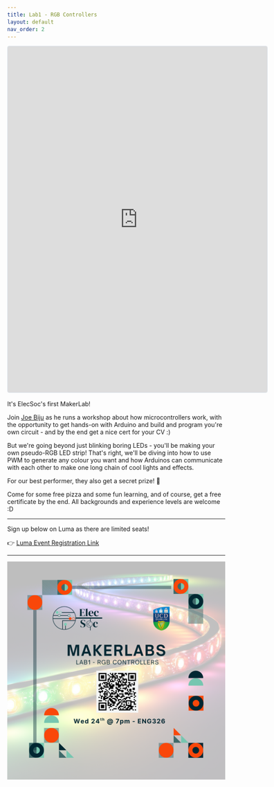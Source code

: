 ```yaml
---
title: Lab1 - RGB Controllers
layout: default
nav_order: 2
---
```


<iframe
  src="https://luma.com/embed/event/evt-9rArTrjfQiNlEcA/simple"
  width="600"
  height="800"
  frameborder="0"
  style="border: 1px solid #bfcbda88; border-radius: 4px;"
  allow="fullscreen; payment"
  aria-hidden="false"
  tabindex="0"
></iframe>  

It's ElecSoc's first MakerLab!

Join [Joe Biju](https://www.linkedin.com/in/joebiju456/) as he runs a workshop about how microcontrollers work, with the opportunity to get hands-on with Arduino and build and program you're own circuit - and by the end get a nice cert for your CV :)

But we're going beyond just blinking boring LEDs - you'll be making your own pseudo-RGB LED strip! That's right, we'll be diving into how to use PWM to generate any colour you want and how Arduinos can communicate with each other to make one long chain of cool lights and effects.

For our best performer, they also get a secret prize! 👀

Come for some free pizza and some fun learning, and of course, get a free certificate by the end. All backgrounds and experience levels are welcome :D

----
Sign up below on Luma as there are limited seats!

👉 [Luma Event Registration Link](https://luma.com/6z2osr7w)

----
![MakerLab1 Poster](../assets/images/MakerLab1-Poster.png)